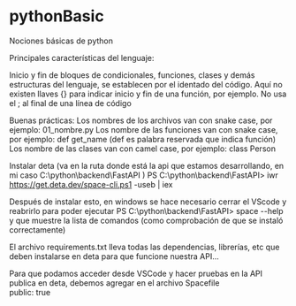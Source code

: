 # pythonBasic
Nociones básicas de python

Principales características del lenguaje:

Inicio y fin de bloques de condicionales, funciones, clases y demás estructuras del lenguaje, se establecen por el identado del código. 
Aquí no existen llaves {} para indicar inicio y fin de una función, por ejemplo.
No usa el ; al final de una línea de código

Buenas prácticas:
Los nombres de los archivos van con snake case, por ejemplo: 01_nombre.py
Los nombre de las funciones van con snake case, por ejemplo: def get_name (def es palabra reservada que indica función)
Los nombre de las clases van con camel case, por ejemplo: class Person

Instalar deta (va en la ruta donde está la api que estamos desarrollando, en mi caso C:\python\backend\FastAPI ) PS C:\python\backend\FastAPI> iwr https://get.deta.dev/space-cli.ps1 -useb | iex

Después de instalar esto, en windows se hace necesario cerrar el VScode y reabrirlo para poder ejecutar 
PS C:\python\backend\FastAPI> space --help
y que muestre la lista de comandos (como comprobación de que se instaló correctamente)

El archivo requirements.txt lleva todas las dependencias, librerías, etc que deben instalarse en deta para que funcione nuestra API...

Para que podamos acceder desde VSCode y hacer pruebas en la API publica en deta, debemos agregar en el archivo Spacefile     
public: true
